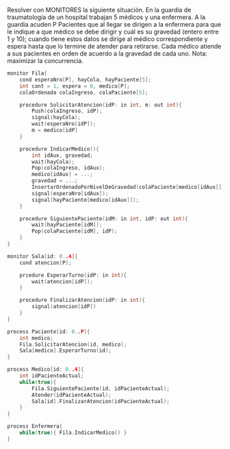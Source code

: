 Resolver con MONITORES la siguiente situación. En la guardia de traumatología de un hospital trabajan 5 médicos y una enfermera. A la guardia acuden P Pacientes que al llegar se dirigen a la enfermera para que le indique a que médico se debe dirigir y cuál es su gravedad (entero entre 1 y 10); cuando tiene estos datos se dirige al médico correspondiente y espera hasta que lo termine de atender para retirarse. Cada médico atiende a sus pacientes en orden de acuerdo a la gravedad de cada uno.
    Nota: maximizar la concurrencia.

````C
monitor Fila{
    cond esperaNro[P], hayCola, hayPaciente[5];
    int cant = 1, espera = 0, medico[P];
    colaOrdenada colaIngreso, colaPaciente[5];

    procedure SolicitarAtencion(idP: in int, m: out int){
        Push(colaIngreso, idP);
        signal(hayCola);
        wait(esperaNro[idP]);
        m = medico[idP]
    }

    procedure IndicarMedico(){
        int idAux, gravedad;
        wait(hayCola);
        Pop(colaIngreso, idAux);
        medico[idAux] = ...;
        gravedad = ...;
        InsertarOrdenadoPorNivelDeGravedad(colaPaciente[medico[idAux]], idAux, gravedad)
        signal(esperaNro[idAux]);
        signal(hayPaciente[medico[idAux]]);
    }

    procedure SiguientePaciente(idM: in int, idP: out int){
        wait(hayPaciente[idM]);
        Pop(colaPaciente[idM], idP);
    }
}

monitor Sala[id: 0..4]{
    cond atencion[P];

    prcedure EsperarTurno(idP: in int){
        wait(atencion[idP]);
    }

    procedure FinalizarAtencion(idP: in int){
        signal(atencion[idP])
    }
}

process Paciente[id: 0..P]{
    int medico;
    Fila.SolicitarAtencion(id, medico);
    Sala[medico].EsperarTurno(id);
}

process Medico[id: 0..4]{
    int idPacienteActual;
    while(true){
        Fila.SiguientePaciente(id, idPacienteActual);
        Atender(idPacienteActual);
        Sala[id].FinalizarAtencion(idPacienteActual);
    }
}

process Enfermera{
    while(true){ Fila.IndicarMedico() }
}
````